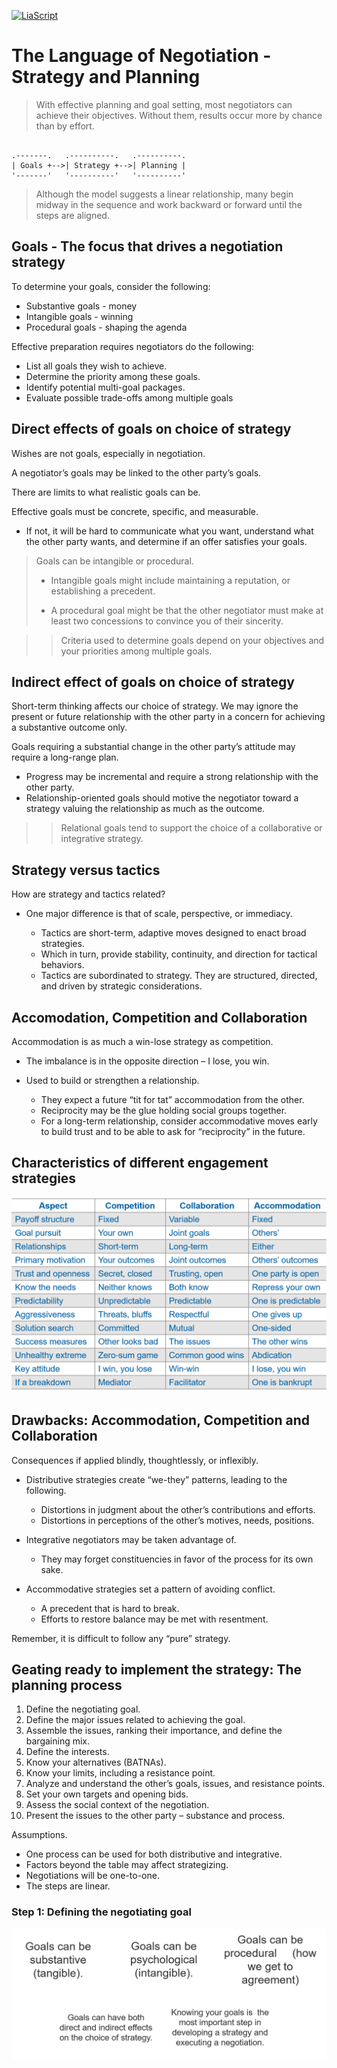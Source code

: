 <!--

author:   Dr. Mark Jacob
email:
version:  0.0.1
language: en
narrator: UK English Female
comment: The Language of Negotiation 04
icon: ./img/TUBAF_Logo_orig_RGB.jpg

-->

[![LiaScript](https://raw.githubusercontent.com/LiaScript/LiaScript/master/badges/course.svg)](https://liascript.github.io/course/?https://github.com/markjjacob/Negotiation/blob/main/TLON_Lecture_04.md)

# The Language of Negotiation - Strategy and Planning

> With effective planning and goal setting, most negotiators can achieve their objectives. Without them, results occur more by chance than by effort.

```` ascii

.-------.   .----------.   .----------.
| Goals +-->| Strategy +-->| Planning |
'-------'   '----------'   '----------'

````

> Although the model suggests a linear relationship, many begin midway in the sequence and work backward or forward until the steps are aligned.

## Goals - The focus that drives a negotiation strategy

To determine your goals, consider the following:

- Substantive goals - money
- Intangible goals - winning
- Procedural goals - shaping the agenda

Effective preparation requires negotiators do the following:

- List all goals they wish to achieve.
- Determine the priority among these goals.
- Identify potential multi-goal packages.
- Evaluate possible trade-offs among multiple goals

## Direct effects of goals on choice of strategy

Wishes are not goals, especially in negotiation.

A negotiator’s goals may be linked to the other party’s goals.

There are limits to what realistic goals can be.

Effective goals must be concrete, specific, and measurable.

- If not, it will be hard to communicate what you want, understand what the other party wants, and determine if an offer satisfies your goals.

> Goals can be intangible or procedural.
> 
> - Intangible goals might include maintaining a reputation, or establishing a precedent.
> 
> - A procedural goal might be that the other negotiator must make at least two concessions to convince you of their sincerity.

>> Criteria used to determine goals depend on your objectives and your priorities among multiple goals.

## Indirect effect of goals on choice of strategy

Short-term thinking affects our choice of strategy.
We may ignore the present or future relationship with the other party in a concern for achieving a substantive outcome only.

Goals requiring a substantial change in the other party’s attitude may require a long-range plan.

- Progress may be incremental and require a strong relationship with the other party.
- Relationship-oriented goals should motive the negotiator toward a strategy valuing the relationship as much as the outcome.

>> Relational goals tend to support the choice of a collaborative or integrative strategy.

## Strategy versus tactics

How are strategy and tactics related?

- One major difference is that of scale, perspective, or immediacy.

  - Tactics are short-term, adaptive moves designed to enact broad strategies.
  - Which in turn, provide stability, continuity, and direction for tactical behaviors.
  - Tactics are subordinated to strategy. They are structured, directed, and driven by strategic considerations.

## Accomodation, Competition and Collaboration

Accommodation is as much a win-lose strategy as competition.

- The imbalance is in the opposite direction – I lose, you win.
- Used to build or strengthen a relationship.

  - They expect a future “tit for tat” accommodation from the other.
  - Reciprocity may be the glue holding social groups together.
  - For a long-term relationship, consider accommodative moves early to build trust and to be able to ask for “reciprocity” in the future.

## Characteristics of different engagement strategies

![engagement strategies](./img/Table_4_1_strategies.png)

## Drawbacks: Accommodation, Competition and Collaboration

Consequences if applied blindly, thoughtlessly, or inflexibly.

- Distributive strategies create “we-they” patterns, leading to the following.

  - Distortions in judgment about the other’s contributions and efforts.
  - Distortions in perceptions of the other’s motives, needs, positions.

- Integrative negotiators may be taken advantage of.

  - They may forget constituencies in favor of the process for its own sake.

- Accommodative strategies set a pattern of avoiding conflict.

  - A precedent that is hard to break.
  - Efforts to restore balance may be met with resentment.

Remember, it is difficult to follow any “pure” strategy.

## Geating ready to implement the strategy: The planning process

1. Define the negotiating goal.
2. Define the major issues related to achieving the goal.
3. Assemble the issues, ranking their importance, and define the bargaining mix.
4. Define the interests.
5. Know your alternatives (BATNAs).
6. Know your limits, including a resistance point.
7. Analyze and understand the other’s goals, issues, and resistance points.
8. Set your own targets and opening bids.
9. Assess the social context of the negotiation.
10. Present the issues to the other party – substance and process.

Assumptions.

- One process can be used for both distributive and integrative.
- Factors beyond the table may affect strategizing.
- Negotiations will be one-to-one.
- The steps are linear.

### Step 1: Defining the negotiating goal

![definging_goals](./img/Step1_defining_goals.png)

